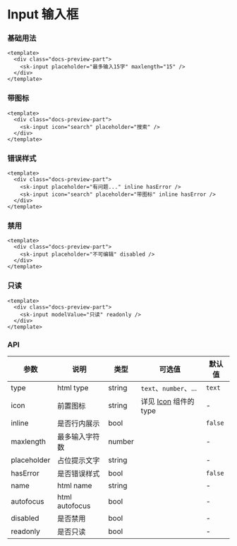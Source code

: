 # Input 输入框

### 基础用法

<div class="docs-preview-part">
  <sk-input placeholder="最多输入15字" maxlength="15" />
</div>

```vue
<template>
  <div class="docs-preview-part">
    <sk-input placeholder="最多输入15字" maxlength="15" />
  </div>
</template>
```

### 带图标

<div class="docs-preview-part">
  <sk-input icon="search" placeholder="搜索" />
</div>

```vue
<template>
  <div class="docs-preview-part">
    <sk-input icon="search" placeholder="搜索" />
  </div>
</template>
```

### 错误样式

<div class="docs-preview-part">
  <sk-input placeholder="有问题..." inline hasError />
  <sk-input icon="search" placeholder="带图标" inline hasError />
</div>

```vue
<template>
  <div class="docs-preview-part">
    <sk-input placeholder="有问题..." inline hasError />
    <sk-input icon="search" placeholder="带图标" inline hasError />
  </div>
</template>
```

### 禁用

<div class="docs-preview-part">
  <sk-input placeholder="不可编辑" disabled />
</div>

```vue
<template>
  <div class="docs-preview-part">
    <sk-input placeholder="不可编辑" disabled />
  </div>
</template>
```

### 只读

<div class="docs-preview-part">
  <sk-input modelValue="只读" readonly />
</div>

```vue
<template>
  <div class="docs-preview-part">
    <sk-input modelValue="只读" readonly />
  </div>
</template>
```

### API

| 参数        | 说明           | 类型   | 可选值                                          | 默认值  |
| ----------- | -------------- | ------ | ----------------------------------------------- | ------- |
| type        | html type      | string | `text`、`number`、...                           | `text`  |
| icon        | 前置图标       | string | 详见 [Icon](../icon/index#内置图标) 组件的 type | -       |
| inline      | 是否行内展示   | bool   |                                                 | `false` |
| maxlength   | 最多输入字符数 | number |                                                 | -       |
| placeholder | 占位提示文字   | string |                                                 | -       |
| hasError    | 是否错误样式   | bool   |                                                 | `false` |
| name        | html name      | string |                                                 | -       |
| autofocus   | html autofocus | bool   |                                                 | -       |
| disabled    | 是否禁用       | bool   |                                                 | -       |
| readonly    | 是否只读       | bool   |                                                 | -       |

